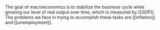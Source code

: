 The goal of macroeconomics is to stabilize the business cycle while growing our level of real output over time, which is measured by [[GDP]]. The problems we face in trying to accomplish these tasks are [[inflation]] and [[unemployment]].
